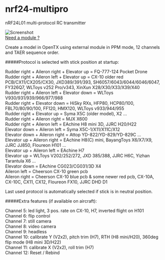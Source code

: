 # nrf24-multipro
nRF24L01 multi-protocol RC transmitter

![Screenshot](http://i.imgur.com/AeMJKzT.jpg)  
[Need a module ?](mailto://goebish@gmail.com)

Create a model in OpenTX using external module in PPM mode, 12 channels and TAER sequence order.

#####Protocol is selected with stick position at startup:

Rudder right + Aileron right + Elevator up = FQ-777-124 Pocket Drone
Rudder right + Aileron left + Elevator up = CX-10 older red PCB/CX11/CX205/CX30, JXD389/391/393, SH6057/6043/6044/6046/6047, FY326Q7, WLToys v252 Pro/v343, XinXun X28/X30/X33/X39/X40   
Rudder right + Aileron left + Elevator down = WLToys V930/931/939/966/977/988  
Rudder right + Elevator down = HiSky RXs, HFP80, HCP80/100, FBL70/80/90/100, FF120, HMX120, WLToys v933/944/955  
Rudder right + Elevator up = Syma X5C (older model), X2 ...  
Rudder right + Aileron right = MJX X600  
Rudder right + Aileron left = EAchine H8 mini 3D, JJRC H20/H22   
Elevator down + Aileron left = Syma X5C-1/X11/X11C/X12  
Elevator down + Aileron right = Attop YD-822/YD-829/YD-829C ...  
Elevator up + Aileron right = EAchine H8(C) mini, BayangToys X6/X7/X9, JJRC JJ850, Floureon H101 ...  
Elevator up + Aileron left = EAchine H7  
Elevator up = WLToys V202/252/272, JXD 385/388, JJRC H6C, Yizhan Tarantula X6 ...  
Elevator down = EAchine CG023/CG031/3D X4  
Aileron left = Cheerson CX-10 green pcb  
Aileron right = Cheerson CX-10 blue pcb & some newer red pcb, CX-10A, CX-10C, CX11, CX12, Floureon FX10, JJRC DHD D1  

Last used protocol is automatically selected if stick is in neutral position.

#####Extra features (if available on aircraft):

Channel 5: led light, 3 pos. rate on CX-10, H7, inverted flight on H101  
Channel 6: flip control  
Channel 7: still camera  
Channel 8: video camera  
Channel 9: headless  
Channel 10: calibrate Y (V2x2), pitch trim (H7), RTH (H8 mini/H20), 360deg flip mode (H8 mini 3D/H22)  
Channel 11: calibrate X (V2x2), roll trim (H7)  
Channel 12: Reset / Rebind  
